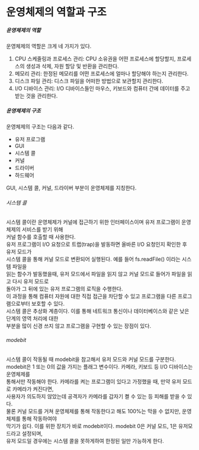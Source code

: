 # 운영체제의 역할과 구조
##### 운영체제의 역할
운영체제의 역할은 크게 네 가지가 있다.<br/>
1. CPU 스케줄링과 프로세스 관리: CPU 소유권을 어떤 프로세스에 할당할지, 프로세스의 생성과 삭제, 자원 할당 및 반환을 관리한다.
2. 메모리 관리: 한정된 메모리를 어떤 프로세스에 얼마나 할당해야 하는지 관리한다.
3. 디스크 파일 관리: 디스크 파일을 어떠한 방법으로 보관할지 관리한다.
4. I/O 디바이스 관리: I/O 디바이스들인 마우스, 키보드와 컴퓨터 간에 데이터를 주고받는 것을 관리한다.

##### 운영체제의 구조
운영체제의 구조는 다음과 같다.<br/>
- 유저 프로그램
- GUI
- 시스템 콜
- 커널
- 드라이버
- 하드웨어

GUI, 시스템 콜, 커널, 드라이버 부분이 운영체제를 지칭한다.<br/>

###### 시스템 콜
시스템 콜이란 운영체제가 커널에 접근하기 위한 인터페이스이며 유저 프로그램이 운영체제의 서비스를 받기 위해<br/>
커널 함수를 호출할 때 사용한다.<br/>
유저 프로그램이 I/O 요청으로 트랩(trap)을 발동하면 올바른 I/O 요청인지 확인한 후 유저 모드가<br/>
시스템 콜을 통해 커널 모드로 변환되어 실행된다. 예를 들어 fs.readFile() 이라는 시스템 파일을<br/>
읽는 함수가 발동했을때, 유저 모드에서 파일을 읽지 않고 커널 모드로 들어가 파일을 읽고 다시 유저 모드로<br/>
돌아가 그 뒤에 있는 유저 프로그램의 로직을 수행한다.<br/>
이 과정을 통해 컴퓨터 자원에 대한 직접 접근을 차단할 수 있고 프로그램을 다른 프로그램으로부터 보호할 수 있다.<br/>
시스템 콜은 추상화 계층이다. 이를 통해 네트워크 통신이나 데이터베이스와 같은 낮은 단계의 영역 처리에 대한<br/>
부분을 많이 신경 쓰지 않고 프로그램을 구현할 수 있는 장점이 있다.<br/>
###### modebit
시스템 콜이 작동될 때 modebit을 참고해서 유저 모드와 커널 모드를 구분한다.<br/>
modebit은 1 또는 0의 값을 가지는 플래그 변수이다. 카메라, 키보드 등 I/O 디바이스는 운영체제를<br/>
통해서만 작동해야 한다. 카메라를 켜는 프로그램이 있다고 가정했을 때, 만약 유저 모드로 카메라가 켜진다면,<br/>
사용자가 의도하지 않았는데 공격자가 카메라를 갑자기 켤 수 있는 등 피해를 받을 수 있다.<br/>
물론 커널 모드를 거쳐 운영체제를 통해 작동한다고 해도 100%는 막을 수 없지만, 운영체제를 통해 작동하여야<br/>
막기가 쉽다. 이를 위한 장치가 바로 modebit이다. modebit 0은 커널 모드, 1은 유저모드라고 설정되며, <br/>
유저 모드일 경우에는 시스템 콜을 못하게하여 한정된 일만 가능하게 한다.<br/>

